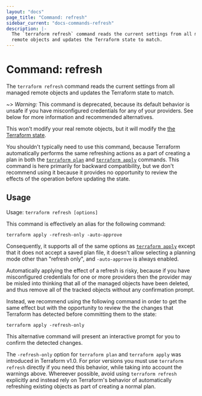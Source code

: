```yaml
---
layout: "docs"
page_title: "Command: refresh"
sidebar_current: "docs-commands-refresh"
description: |-
  The `terraform refresh` command reads the current settings from all managed
  remote objects and updates the Terraform state to match.
---
```


# Command: refresh

The `terraform refresh` command reads the current settings from all managed
remote objects and updates the Terraform state to match.

~> *Warning:* This command is deprecated, because its default behavior is
unsafe if you have misconfigured credentials for any of your providers.
See below for more information and recommended alternatives.

This won't modify your real remote objects, but it will modify the
[the Terraform state](/docs/language/state/).

You shouldn't typically need to use this command, because Terraform
automatically performs the same refreshing actions as a part of creating
a plan in both the
[`terraform plan`](./plan.html)
and
[`terraform apply`](./apply.html)
commands. This command is here primarily for backward compatibility, but
we don't recommend using it because it provides no opportunity to review
the effects of the operation before updating the state.

## Usage

Usage: `terraform refresh [options]`

This command is effectively an alias for the following command:

```
terraform apply -refresh-only -auto-approve
```

Consequently, it supports all of the same options as
[`terraform apply`](./apply.html) except that it does not accept a saved
plan file, it doesn't allow selecting a planning mode other than "refresh only",
and `-auto-approve` is always enabled.

Automatically applying the effect of a refresh is risky, because if you have
misconfigured credentials for one or more providers then the provider may
be misled into thinking that all of the managed objects have been deleted,
and thus remove all of the tracked objects without any confirmation prompt.

Instead, we recommend using the following command in order to get the same
effect but with the opportunity to review the the changes that Terraform has
detected before committing them to the state:

```
terraform apply -refresh-only
```

This alternative command will present an interactive prompt for you to confirm
the detected changes.

The `-refresh-only` option for `terraform plan` and `terraform apply` was
introduced in Terraform v1.0. For prior versions you must use
`terraform refresh` directly if you need this behavior, while taking into
account the warnings above. Whereever possible, avoid using `terraform refresh`
explicitly and instead rely on Terraform's behavior of automatically refreshing
existing objects as part of creating a normal plan.
